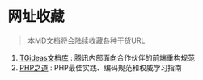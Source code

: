 # 网址收藏
> 本MD文档将会陆续收藏各种干货URL

1. [TGideas文档库](https://tgideas.qq.com/doc/index.html "TGideas文档库") : 腾讯内部面向合作伙伴的前端重构规范
1. [PHP之道](https://phptherightway.com/ "PHP之道") : PHP最佳实践、编码规范和权威学习指南